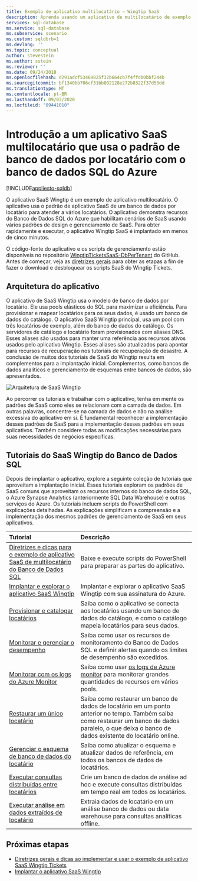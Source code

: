 ```yaml
---
title: Exemplo de aplicativo multilocatário – Wingtip SaaS
description: Aprenda usando um aplicativo de multilocatário de exemplo que usa o Banco de Dados SQL do Azure, o exemplo do Wingtip SaaS
services: sql-database
ms.service: sql-database
ms.subservice: scenario
ms.custom: sqldbrb=1
ms.devlang: ''
ms.topic: conceptual
author: stevestein
ms.author: sstein
ms.reviewer: ''
ms.date: 09/24/2018
ms.openlocfilehash: d291adcf53469825f32b664cb7f4ffdb0bbf244b
ms.sourcegitcommit: bf1340bb706cf31bb002128e272b8322f37d53dd
ms.translationtype: MT
ms.contentlocale: pt-BR
ms.lasthandoff: 09/03/2020
ms.locfileid: "89441010"
---
```

# <a name="introduction-to-a-multitenant-saas-app-that-uses-the-database-per-tenant-pattern-with-azure-sql-database"></a>Introdução a um aplicativo SaaS multilocatário que usa o padrão de banco de dados por locatário com o banco de dados SQL do Azure
[!INCLUDE[appliesto-sqldb](../includes/appliesto-sqldb.md)]

O aplicativo SaaS Wingtip é um exemplo de aplicativo multilocatário. O aplicativo usa o padrão de aplicativo SaaS de um banco de dados por locatário para atender a vários locatários. O aplicativo demonstra recursos do Banco de Dados SQL do Azure que habilitam cenários de SaaS usando vários padrões de design e gerenciamento de SaaS. Para obter rapidamente e executar, o aplicativo Wingtip SaaS é implantado em menos de cinco minutos.

O código-fonte do aplicativo e os scripts de gerenciamento estão disponíveis no repositório [WingtipTicketsSaaS-DbPerTenant](https://github.com/Microsoft/WingtipTicketsSaaS-DbPerTenant) do GitHub. Antes de começar, veja as [diretrizes gerais](saas-tenancy-wingtip-app-guidance-tips.md) para obter as etapas a fim de fazer o download e desbloquear os scripts SaaS do Wingtip Tickets.

## <a name="application-architecture"></a>Arquitetura do aplicativo

O aplicativo de SaaS Wingtip usa o modelo de banco de dados por locatário. Ele usa pools elásticos do SQL para maximizar a eficiência. Para provisionar e mapear locatários para os seus dados, é usado um banco de dados do catálogo. O aplicativo SaaS Wingtip principal, usa um pool com três locatários de exemplo, além do banco de dados do catálogo. Os servidores de catálogo e locatário foram provisionados com aliases DNS. Esses aliases são usados para manter uma referência aos recursos ativos usados pelo aplicativo Wingtip. Esses aliases são atualizados para apontar para recursos de recuperação nos tutoriais de recuperação de desastre. A conclusão de muitos dos tutoriais de SaaS do Wingtip resulta em complementos para a implantação inicial. Complementos, como bancos de dados analíticos e gerenciamento de esquemas entre bancos de dados, são apresentados.


![Arquitetura de SaaS Wingtip](./media/saas-dbpertenant-wingtip-app-overview/app-architecture.png)


Ao percorrer os tutoriais e trabalhar com o aplicativo, tenha em mente os padrões de SaaS como eles se relacionam com a camada de dados. Em outras palavras, concentre-se na camada de dados e não na análise excessiva do aplicativo em si. É fundamental reconhecer a implementação desses padrões de SaaS para a implementação desses padrões em seus aplicativos. Também considere todas as modificações necessárias para suas necessidades de negócios específicas.

## <a name="sql-database-wingtip-saas-tutorials"></a>Tutoriais do SaaS Wingtip do Banco de Dados SQL

Depois de implantar o aplicativo, explore a seguinte coleção de tutoriais que aproveitam a implantação inicial. Esses tutoriais exploram os padrões de SaaS comuns que aproveitam os recursos internos do banco de dados SQL, o Azure Synapse Analytics (anteriormente SQL Data Warehouse) e outros serviços do Azure. Os tutoriais incluem scripts do PowerShell com explicações detalhadas. As explicações simplificam a compreensão e a implementação dos mesmos padrões de gerenciamento de SaaS em seus aplicativos.


| Tutorial | Descrição |
|:--|:--|
| [Diretrizes e dicas para o exemplo de aplicativo SaaS de multilocatário do Banco de Dados SQL](saas-tenancy-wingtip-app-guidance-tips.md) | Baixe e execute scripts do PowerShell para preparar as partes do aplicativo. |
|[Implantar e explorar o aplicativo SaaS Wingtip](../../sql-database/saas-dbpertenant-get-started-deploy.md)|  Implantar e explorar o aplicativo SaaS Wingtip com sua assinatura do Azure. |
|[Provisionar e catalogar locatários](../../sql-database/saas-dbpertenant-provision-and-catalog.md)| Saiba como o aplicativo se conecta aos locatários usando um banco de dados do catálogo, e como o catálogo mapeia locatários para seus dados. |
|[Monitorar e gerenciar o desempenho](../../sql-database/saas-dbpertenant-performance-monitoring.md)| Saiba como usar os recursos de monitoramento do Banco de Dados SQL e definir alertas quando os limites de desempenho são excedidos. |
|[Monitorar com os logs do Azure Monitor](../../sql-database/saas-dbpertenant-log-analytics.md) | Saiba como usar [os logs de Azure monitor](../../azure-monitor/log-query/log-query-overview.md) para monitorar grandes quantidades de recursos em vários pools. |
|[Restaurar um único locatário](../../sql-database/saas-dbpertenant-restore-single-tenant.md)| Saiba como restaurar um banco de dados de locatário em um ponto anterior no tempo. Também saiba como restaurar um banco de dados paralelo, o que deixa o banco de dados existente do locatário online. |
|[Gerenciar o esquema de banco de dados do locatário](saas-tenancy-schema-management.md)| Saiba como atualizar o esquema e atualizar dados de referência, em todos os bancos de dados de locatários. |
|[Executar consultas distribuídas entre locatários](saas-tenancy-cross-tenant-reporting.md) | Crie um banco de dados de análise ad hoc e execute consultas distribuídas em tempo real em todos os locatários.  |
|[Executar análise em dados extraídos de locatário](saas-tenancy-tenant-analytics.md) | Extraia dados de locatário em um análise banco de dados ou data warehouse para consultas analíticas offline. |


## <a name="next-steps"></a>Próximas etapas

- [Diretrizes gerais e dicas ao implementar e usar o exemplo de aplicativo SaaS Wingtip Tickets](saas-tenancy-wingtip-app-guidance-tips.md)
- [Implantar o aplicativo SaaS Wingtip](../../sql-database/saas-dbpertenant-get-started-deploy.md)
